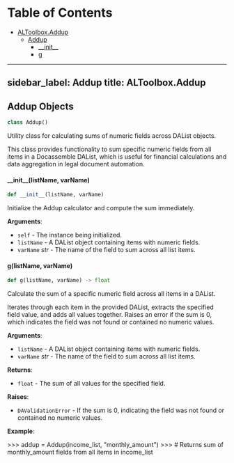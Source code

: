 # Table of Contents

* [ALToolbox.Addup](#ALToolbox.Addup)
  * [Addup](#ALToolbox.Addup.Addup)
    * [\_\_init\_\_](#ALToolbox.Addup.Addup.__init__)
    * [g](#ALToolbox.Addup.Addup.g)

---
sidebar_label: Addup
title: ALToolbox.Addup
---

<a id="ALToolbox.Addup.Addup"></a>

## Addup Objects

```python
class Addup()
```

Utility class for calculating sums of numeric fields across DAList objects.

This class provides functionality to sum specific numeric fields from all
items in a Docassemble DAList, which is useful for financial calculations
and data aggregation in legal document automation.

<a id="ALToolbox.Addup.Addup.__init__"></a>

#### \_\_init\_\_(listName, varName)

```python
def __init__(listName, varName)
```

Initialize the Addup calculator and compute the sum immediately.

**Arguments**:

- `self` - The instance being initialized.
- `listName` - A DAList object containing items with numeric fields.
- `varName` _str_ - The name of the field to sum across all list items.

<a id="ALToolbox.Addup.Addup.g"></a>

#### g(listName, varName)

```python
def g(listName, varName) -> float
```

Calculate the sum of a specific numeric field across all items in a DAList.

Iterates through each item in the provided DAList, extracts the specified
field value, and adds all values together. Raises an error if the sum is 0,
which indicates the field was not found or contained no numeric values.

**Arguments**:

- `listName` - A DAList object containing items with numeric fields.
- `varName` _str_ - The name of the field to sum across all list items.
  

**Returns**:

- `float` - The sum of all values for the specified field.
  

**Raises**:

- `DAValidationError` - If the sum is 0, indicating the field was not found
  or contained no numeric values.
  

**Example**:

  &gt;&gt;&gt; addup = Addup(income_list, &quot;monthly_amount&quot;)
  &gt;&gt;&gt; # Returns sum of monthly_amount fields from all items in income_list

